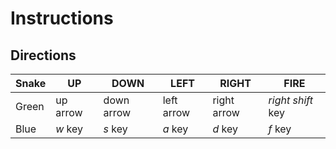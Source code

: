 # Instructions

## Directions

| Snake | UP | DOWN | LEFT | RIGHT | FIRE
| ---   | --- | --- | ---   | ---   | --- |
| Green | up arrow | down arrow | left arrow | right arrow | *right shift* key
| Blue | *w* key | *s* key | *a* key | *d* key | *f* key